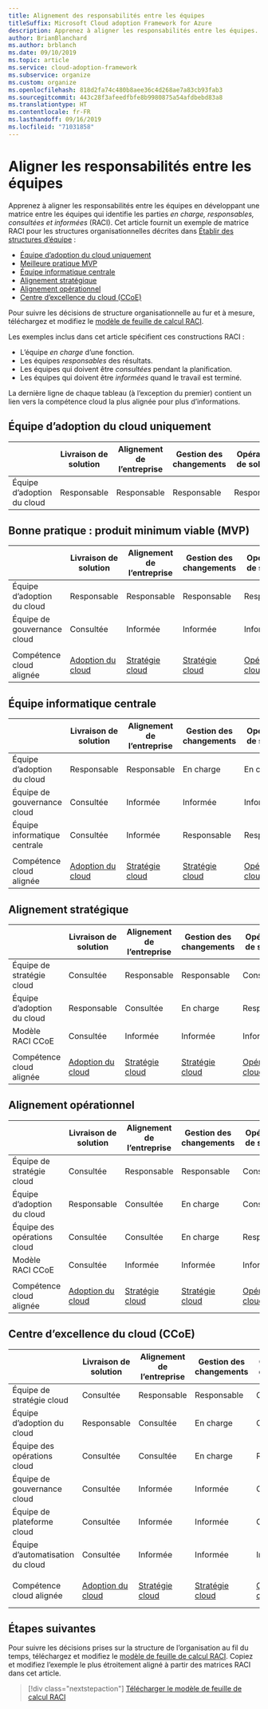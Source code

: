 ```yaml
---
title: Alignement des responsabilités entre les équipes
titleSuffix: Microsoft Cloud adoption Framework for Azure
description: Apprenez à aligner les responsabilités entre les équipes.
author: BrianBlanchard
ms.author: brblanch
ms.date: 09/10/2019
ms.topic: article
ms.service: cloud-adoption-framework
ms.subservice: organize
ms.custom: organize
ms.openlocfilehash: 818d2fa74c480b8aee36c4d268ae7a83cb93fab3
ms.sourcegitcommit: 443c28f3afeedfbfe8b9980875a54afdbebd83a8
ms.translationtype: HT
ms.contentlocale: fr-FR
ms.lasthandoff: 09/16/2019
ms.locfileid: "71031858"
---
```

# <a name="align-responsibilities-across-teams"></a>Aligner les responsabilités entre les équipes

Apprenez à aligner les responsabilités entre les équipes en développant une matrice entre les équipes qui identifie les parties *en charge, responsables, consultées et informées* (RACI). Cet article fournit un exemple de matrice RACI pour les structures organisationnelles décrites dans [Établir des structures d’équipe](./organization-structures.md) :

- [Équipe d’adoption du cloud uniquement](#cloud-adoption-team-only)
- [Meilleure pratique MVP](#best-practice-minimum-viable-product-mvp)
- [Équipe informatique centrale](#central-it)
- [Alignement stratégique](#strategic-alignment)
- [Alignement opérationnel](#operational-alignment)
- [Centre d’excellence du cloud (CCoE)](#cloud-center-of-excellence-ccoe)

Pour suivre les décisions de structure organisationnelle au fur et à mesure, téléchargez et modifiez le [modèle de feuille de calcul RACI](https://archcenter.blob.core.windows.net/cdn/fusion/management/raci-template.xlsx).

Les exemples inclus dans cet article spécifient ces constructions RACI :

- L’équipe *en charge* d’une fonction.
- Les équipes *responsables* des résultats.
- Les équipes qui doivent être *consultées* pendant la planification.
- Les équipes qui doivent être *informées* quand le travail est terminé.

La dernière ligne de chaque tableau (à l’exception du premier) contient un lien vers la compétence cloud la plus alignée pour plus d’informations.

## <a name="cloud-adoption-team-only"></a>Équipe d’adoption du cloud uniquement

|  |Livraison de solution  |Alignement de l’entreprise  |Gestion des changements  |Opérations de solution  |Gouvernance |Maturité de plateforme  |Opérations de plateforme  |Automatisation de plateforme  |
|---------|---------|---------|---------|---------|---------|---------|---------|---------|
|Équipe d’adoption du cloud |Responsable|Responsable|Responsable|Responsable|Responsable|Responsable|Responsable|Responsable|

## <a name="best-practice-minimum-viable-product-mvp"></a>Bonne pratique : produit minimum viable (MVP)

|  |Livraison de solution  |Alignement de l’entreprise  |Gestion des changements  |Opérations de solution  |Gouvernance |Maturité de plateforme  |Opérations de plateforme  |Automatisation de plateforme  |
|---------|---------|---------|---------|---------|---------|---------|---------|---------|
|Équipe d’adoption du cloud|Responsable|Responsable|Responsable|Responsable|Consultée|Consultée|Consultée|Informée|
|Équipe de gouvernance cloud|Consultée|Informée|Informée|Informée|Responsable|Responsable|Responsable|Responsable|
||||||||||
|Compétence cloud alignée|[Adoption du cloud](./cloud-adoption.md)|[Stratégie cloud](./cloud-strategy.md)|[Stratégie cloud](./cloud-strategy.md)|[Opérations cloud](./cloud-operations.md)|[CCoE](./cloud-center-of-excellence.md)-[Gouvernance cloud](./cloud-governance.md)|[CCoE](./cloud-center-of-excellence.md)-[Plateforme cloud](./cloud-platform.md)|[CCoE](./cloud-center-of-excellence.md)-[Plateforme cloud](./cloud-platform.md)|[CCoE](./cloud-center-of-excellence.md)-[Automatisation du cloud](./cloud-automation.md)|

## <a name="central-it"></a>Équipe informatique centrale

| |Livraison de solution  |Alignement de l’entreprise  |Gestion des changements  |Opérations de solution  |Gouvernance |Maturité de plateforme  |Opérations de plateforme  |Automatisation de plateforme  |
|---------|---------|---------|---------|---------|---------|---------|---------|---------|
|Équipe d’adoption du cloud  |Responsable|Responsable|En charge    |En charge|Informée   |Informée   |Informée   |Informée   |
|Équipe de gouvernance cloud|Consultée  |Informée   |Informée   |Informée   |Responsable|Consultée  |En charge|Informée   |
|Équipe informatique centrale           |Consultée  |Informée   |Responsable   |Responsable   |En charge  |Responsable|Responsable|Responsable|
||||||||||
|Compétence cloud alignée|[Adoption du cloud](./cloud-adoption.md)|[Stratégie cloud](./cloud-strategy.md)|[Stratégie cloud](./cloud-strategy.md)|[Opérations cloud](./cloud-operations.md)|[Gouvernance cloud](./cloud-governance.md)|[Équipe informatique centrale](./central-it.md)|[Équipe informatique centrale](./central-it.md)|[Équipe informatique centrale](./central-it.md)|

## <a name="strategic-alignment"></a>Alignement stratégique

|  |Livraison de solution  |Alignement de l’entreprise  |Gestion des changements  |Opérations de solution  |Gouvernance |Maturité de plateforme  |Opérations de plateforme  |Automatisation de plateforme  |
|---------|---------|---------|---------|---------|---------|---------|---------|---------|
|Équipe de stratégie cloud  |Consultée  |Responsable|Responsable|Consultée  |Consultée  |Informée   |Informée   |Informée   |
|Équipe d’adoption du cloud  |Responsable|Consultée  |En charge|Responsable|Informée   |Informée   |Informée   |Informée   |
|Modèle RACI CCoE      |Consultée  |Informée   |Informée   |Informée   |Responsable|Responsable|Responsable|Responsable|
||||||||||
|Compétence cloud alignée|[Adoption du cloud](./cloud-adoption.md)|[Stratégie cloud](./cloud-strategy.md)|[Stratégie cloud](./cloud-strategy.md)|[Opérations cloud](./cloud-operations.md)|[CCoE](./cloud-center-of-excellence.md)-[Gouvernance cloud](./cloud-governance.md)|[CCoE](./cloud-center-of-excellence.md)-[Plateforme cloud](./cloud-platform.md)|[CCoE](./cloud-center-of-excellence.md)-[Plateforme cloud](./cloud-platform.md)|[CCoE](./cloud-center-of-excellence.md)-[Automatisation du cloud](./cloud-automation.md)|

## <a name="operational-alignment"></a>Alignement opérationnel

|  |Livraison de solution  |Alignement de l’entreprise  |Gestion des changements  |Opérations de solution  |Gouvernance |Maturité de plateforme  |Opérations de plateforme  |Automatisation de plateforme  |
|---------|---------|---------|---------|---------|---------|---------|---------|---------|
|Équipe de stratégie cloud  |Consultée  |Responsable|Responsable|Consultée  |Consultée  |Informée   |Informée   |Informée   |
|Équipe d’adoption du cloud  |Responsable|Consultée  |En charge|Consultée  |Informée   |Informée   |Informée   |Informée   |
|Équipe des opérations cloud|Consultée  |Consultée  |En charge|Responsable|Consultée  |Informée   |Responsable|Consultée  |
|Modèle RACI CCoE      |Consultée  |Informée   |Informée   |Informée   |Responsable|Responsable|En charge|Responsable|
||||||||||
|Compétence cloud alignée|[Adoption du cloud](./cloud-adoption.md)|[Stratégie cloud](./cloud-strategy.md)|[Stratégie cloud](./cloud-strategy.md)|[Opérations cloud](./cloud-operations.md)|[CCoE](./cloud-center-of-excellence.md)-[Gouvernance cloud](./cloud-governance.md)|[CCoE](./cloud-center-of-excellence.md)-[Plateforme cloud](./cloud-platform.md)|[CCoE](./cloud-center-of-excellence.md)-[Plateforme cloud](./cloud-platform.md)|[CCoE](./cloud-center-of-excellence.md)-[Automatisation du cloud](./cloud-automation.md)|

## <a name="cloud-center-of-excellence-ccoe"></a>Centre d’excellence du cloud (CCoE)

|  |Livraison de solution  |Alignement de l’entreprise  |Gestion des changements  |Opérations de solution  |Gouvernance |Maturité de plateforme  |Opérations de plateforme  |Automatisation de plateforme  |
|---------|---------|---------|---------|---------|---------|---------|---------|---------|
|Équipe de stratégie cloud  |Consultée  |Responsable|Responsable|Consultée  |Consultée  |Informée   |Informée   |Informée   |
|Équipe d’adoption du cloud  |Responsable|Consultée  |En charge|Consultée  |Informée   |Informée   |Informée   |Informée   |
|Équipe des opérations cloud|Consultée  |Consultée  |En charge|Responsable|Consultée  |Informée   |Responsable|Consultée  |
|Équipe de gouvernance cloud|Consultée  |Informée   |Informée   |Consultée  |Responsable|Consultée  |En charge|Informée   |
|Équipe de plateforme cloud  |Consultée  |Informée   |Informée   |Consultée  |Consultée  |Responsable|En charge|En charge|
|Équipe d’automatisation du cloud|Consultée  |Informée   |Informée   |Informée   |Consultée  |En charge|En charge|Responsable|
||||||||||
|Compétence cloud alignée|[Adoption du cloud](./cloud-adoption.md)|[Stratégie cloud](./cloud-strategy.md)|[Stratégie cloud](./cloud-strategy.md)|[Opérations cloud](./cloud-operations.md)|[CCoE](./cloud-center-of-excellence.md)-[Gouvernance cloud](./cloud-governance.md)|[CCoE](./cloud-center-of-excellence.md)-[Plateforme cloud](./cloud-platform.md)|[CCoE](./cloud-center-of-excellence.md)-[Plateforme cloud](./cloud-platform.md)|[CCoE](./cloud-center-of-excellence.md)-[Automatisation du cloud](./cloud-automation.md)|

## <a name="next-steps"></a>Étapes suivantes

Pour suivre les décisions prises sur la structure de l’organisation au fil du temps, téléchargez et modifiez le [modèle de feuille de calcul RACI](https://archcenter.blob.core.windows.net/cdn/fusion/management/raci-template.xlsx). Copiez et modifiez l’exemple le plus étroitement aligné à partir des matrices RACI dans cet article.

> [!div class="nextstepaction"]
> [Télécharger le modèle de feuille de calcul RACI](https://archcenter.blob.core.windows.net/cdn/fusion/management/raci-template.xlsx)
